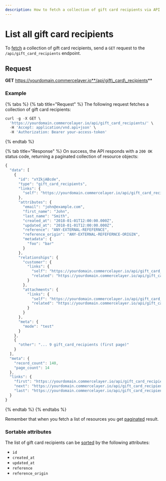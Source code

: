 ```yaml
---
description: How to fetch a collection of gift card recipients via API
---
```


# List all gift card recipients

To [fetch](https://docs.commercelayer.io/developers/fetching-resources) a collection of gift card recipients, send a `GET` request to the `/api/gift_card_recipients` endpoint.

## Request

**GET** https://yourdomain.commercelayer.io**/api/gift\_card\_recipients**

### **Example**

{% tabs %}
{% tab title="Request" %}
The following request fetches a collection of gift card recipients:

```javascript
curl -g -X GET \
  'https://yourdomain.commercelayer.io/api/gift_card_recipients/' \
  -H 'Accept: application/vnd.api+json' \
  -H 'Authorization: Bearer your-access-token'
```
{% endtab %}

{% tab title="Response" %}
On success, the API responds with a `200 OK` status code, returning a paginated collection of resource objects:

```javascript
{
  "data": [
    {
      "id": "xYZkjABcde",
      "type": "gift_card_recipients",
      "links": {
        "self": "https://yourdomain.commercelayer.io/api/gift_card_recipients/xYZkjABcde"
      },
      "attributes": {
        "email": "john@example.com",
        "first_name": "John",
        "last_name": "Smith",
        "created_at": "2018-01-01T12:00:00.000Z",
        "updated_at": "2018-01-01T12:00:00.000Z",
        "reference": "ANY-EXTERNAL-REFEFERNCE",
        "reference_origin": "ANY-EXTERNAL-REFEFERNCE-ORIGIN",
        "metadata": {
          "foo": "bar"
        }
      },
      "relationships": {
        "customer": {
          "links": {
            "self": "https://yourdomain.commercelayer.io/api/gift_card_recipients/xYZkjABcde/relationships/customer",
            "related": "https://yourdomain.commercelayer.io/api/gift_card_recipients/xYZkjABcde/customer"
          }
        },
        "attachments": {
          "links": {
            "self": "https://yourdomain.commercelayer.io/api/gift_card_recipients/xYZkjABcde/relationships/attachments",
            "related": "https://yourdomain.commercelayer.io/api/gift_card_recipients/xYZkjABcde/attachments"
          }
        }
      },
      "meta": {
        "mode": "test"
      }
    },
    {
      "other": "... 9 gift_card_recipients (first page)"
    }
  ],
  "meta": {
    "record_count": 140,
    "page_count": 14
  },
  "links": {
    "first": "https://yourdomain.commercelayer.io/api/gift_card_recipients?page[number]=1&page[size]=10",
    "next": "https://yourdomain.commercelayer.io/api/gift_card_recipients?page[number]=2&page[size]=10",
    "last": "https://yourdomain.commercelayer.io/api/gift_card_recipients?page[number]=14&page[size]=10"
  }
}
```
{% endtab %}
{% endtabs %}

Remember that when you fetch a list of resources you get [paginated](https://docs.commercelayer.io/developers/pagination) result.

### Sortable attributes

The list of gift card recipients can be [sorted](https://docs.commercelayer.io/developers/sorting-results) by the following attributes:

* `id`
* `created_at`
* `updated_at`
* `reference`
* `reference_origin`
